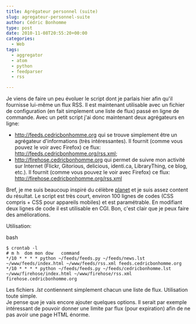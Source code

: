 ```yaml
---
title: Agrégateur personnel (suite)
slug: agregateur-personnel-suite
author: Cédric Bonhomme
type: post
date: 2010-11-08T20:55:20+00:00
categories:
  - Web
tags:
  - aggregator
  - atom
  - python
  - feedparser
  - rss

---
```

Je viens de faire un peu évoluer le script dont je parlais hier afin qu'il fournisse
lui-même un flux RSS. Il est maintenant utilisable avec un fichier de configuration
(en fait simplement une liste de flux) passé en ligne de commande. Avec un petit script
j'ai donc maintenant deux agrégateurs en ligne:

- http://feeds.cedricbonhomme.org qui se trouve simplement être un agrégateur
  d'informations (très intéressantes). Il fournit (comme vous pouvez le voir avec
  Firefox) ce flux: http://feeds.cedricbonhomme.org/rss.xml;
- http://firehose.cedricbonhomme.org qui permet de suivre mon activité sur Internet
  (Flickr, Gitorious, delicious, identi.ca, LibraryThing, ce blog, etc.). Il fournit
  (comme vous pouvez le voir avec Firefox) ce flux:
  http://firehose.cedricbonhomme.org/rss.xml

Bref, je me suis beaucoup inspiré du célèbre [planet][1] et je suis assez content du
résultat. Le script est très court, environ 100 lignes de codes (CSS compris + CSS pour
appareils mobiles) et est paramétrable. En modifiant deux lignes de code il est
utilisable en CGI. Bon, c'est clair que je peux faire des améliorations.

Utilisation:

bash
```
$ crontab -l
# m h  dom mon dow   command
*/10 * * * * python ~/feeds/feeds.py ~/feeds/news.lst ~/www/feeds/index.html ~/www/feeds/rss.xml feeds.cedricbonhomme.org
*/10 * * * * python ~/feeds/feeds.py ~/feeds/cedricbonhomme.lst ~/www/firehose/index.html ~/www/firehose/rss.xml firehose.cedricbonhomme.org
```

Les fichiers _.lst_ contiennent simplement chacun une liste de flux. Utilisation toute
simple.  
Je pense que je vais encore ajouter quelques options. Il serait par exemple intéressant
de pouvoir donner une limite par flux (pour expiration) afin de ne pas avoir une page
HTML énorme.

 [1]: http://www.planetplanet.org
